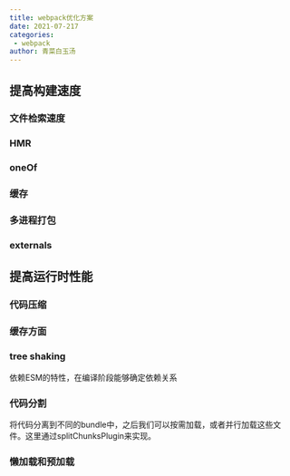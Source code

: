```yaml
---
title: webpack优化方案
date: 2021-07-217
categories:
 - webpack
author: 青菜白玉汤
---
```


## 提高构建速度
### 文件检索速度
### HMR
### oneOf
### 缓存
### 多进程打包
### externals

## 提高运行时性能

### 代码压缩

### 缓存方面

### tree shaking
依赖ESM的特性，在编译阶段能够确定依赖关系

### 代码分割
将代码分离到不同的bundle中，之后我们可以按需加载，或者并行加载这些文件。这里通过splitChunksPlugin来实现。

### 懒加载和预加载

